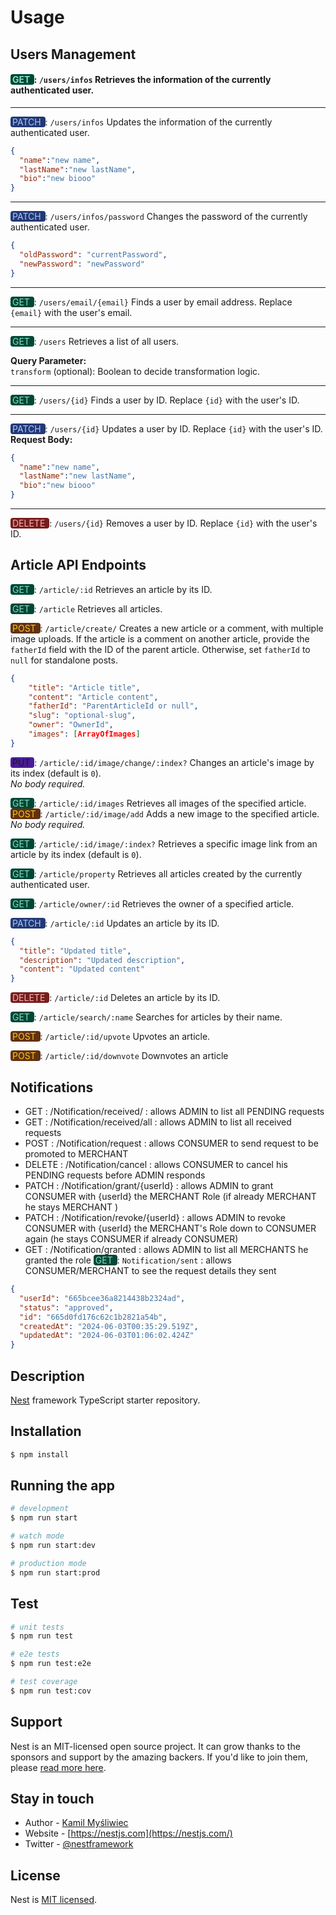 



# Usage

## Users Management 

#### <get> GET </get> : `/users/infos`  Retrieves the information of the currently authenticated user.

---
<patch> PATCH </patch> : `/users/infos` Updates the information of the currently authenticated user.  

```json
{
  "name":"new name",
  "lastName":"new lastName",
  "bio":"new biooo"
}

```
---
<patch> PATCH </patch> : `/users/infos/password` Changes the password of the currently authenticated user.


```json
{
  "oldPassword": "currentPassword",
  "newPassword": "newPassword"
}
```


---

<get> GET </get> : `/users/email/{email}` Finds a user by email address. Replace `{email}` with the user's email.

---

<get> GET </get> : `/users` Retrieves a list of all users.

**Query Parameter:**  
`transform` (optional): Boolean to decide transformation logic.


---

<get> GET </get> : `/users/{id}` Finds a user by ID. Replace `{id}` with the user's ID.

---

<patch> PATCH </patch> : `/users/{id}` Updates a user by ID. Replace `{id}` with the user's ID.
**Request Body:** 

```json
{
  "name":"new name",
  "lastName":"new lastName",
  "bio":"new biooo"
}
```


---

<delete> DELETE </delete> :  `/users/{id}` Removes a user by ID. Replace `{id}` with the user's ID.



## Article API Endpoints
  <get> GET </get> : `/article/:id` Retrieves an article by its ID.
 
<get> GET </get>: `/article` Retrieves all articles.

<post> POST </post>: `/article/create/` Creates a new article or a comment, with multiple image uploads. If the article is a comment on another article, provide the `fatherId` field with the ID of the parent article. Otherwise, set `fatherId` to `null` for standalone posts.  
```json
{
    "title": "Article title",
    "content": "Article content",
    "fatherId": "ParentArticleId or null",
    "slug": "optional-slug",
    "owner": "OwnerId",
    "images": [ArrayOfImages]
}
```

<put> PUT </put>: `/article/:id/image/change/:index?` Changes an article's image by its index (default is `0`).  
*No body required.*

<get> GET </get>: `/article/:id/images` Retrieves all images of the specified article.  
<post> POST </post>: `/article/:id/image/add` Adds a new image to the specified article.
*No body required.*
 
<get> GET </get>: `/article/:id/image/:index?` Retrieves a specific image link from an article by its index (default is `0`).
 
<get> GET </get>: `/article/property` Retrieves all articles created by the currently authenticated user.
 
<get> GET </get>: `/article/owner/:id` Retrieves the owner of a specified article.
 
<patch> PATCH </patch>: `/article/:id` Updates an article by its ID.


```json
{
  "title": "Updated title",
  "description": "Updated description",
  "content": "Updated content"
}
```
 
<delete> DELETE </delete>: `/article/:id` Deletes an article by its ID.
 
 
<get> GET </get> : `/article/search/:name` Searches for articles by their name.
 
<post> POST </post> : `/article/:id/upvote` Upvotes an article.
 
<post> POST </post> : `/article/:id/downvote` Downvotes an article

## Notifications 



- GET : /Notification/received/ : allows ADMIN to list all PENDING requests
- GET : /Notification/received/all : allows ADMIN to list all received requests
- POST : /Notification/request : allows CONSUMER to send request to be promoted to MERCHANT
- DELETE : /Notification/cancel : allows CONSUMER to cancel his PENDING requests before ADMIN responds
- PATCH : /Notification/grant/{userId} : allows ADMIN to grant CONSUMER with {userId} the MERCHANT Role (if already MERCHANT
  he
  stays MERCHANT )
- PATCH : /Notification/revoke/{userId} : allows ADMIN to revoke CONSUMER with {userId} the MERCHANT's Role down to CONSUMER
  again (he stays CONSUMER if already CONSUMER)
- GET : /Notification/granted : allows ADMIN to list all MERCHANTS he granted the role
<get>GET </get>: `Notification/sent` : allows CONSUMER/MERCHANT to see the request details they sent

```json  
{
  "userId": "665bcee36a8214438b2324ad",
  "status": "approved",
  "id": "665d0fd176c62c1b2821a54b",
  "createdAt": "2024-06-03T00:35:29.519Z",
  "updatedAt": "2024-06-03T01:06:02.424Z"
}
```
## Description

[Nest](https://github.com/nestjs/nest) framework TypeScript starter repository.

## Installation

```bash
$ npm install
```

## Running the app

```bash
# development
$ npm run start

# watch mode
$ npm run start:dev

# production mode
$ npm run start:prod
```

## Test

```bash
# unit tests
$ npm run test

# e2e tests
$ npm run test:e2e

# test coverage
$ npm run test:cov
```

## Support

Nest is an MIT-licensed open source project. It can grow thanks to the sponsors and support by the amazing backers. If
you'd like to join them, please [read more here](https://docs.nestjs.com/support).

## Stay in touch

- Author - [Kamil Myśliwiec](https://kamilmysliwiec.com)
- Website - [https://nestjs.com](https://nestjs.com/)
- Twitter - [@nestframework](https://twitter.com/nestframework)

## License

Nest is [MIT licensed](LICENSE).
<style>
get { 
 
  background-color :rgb(1, 71, 55) ;
  border-color : rgb(229, 231, 235);
  border-radius : 4px;
  color:  rgb(132, 225, 188);
  border-style: solid;  
  border-width : 0px;
  
  padding-right: 3px;
  padding-left: 3px;

  }
post { 
 
  background-color :rgb(99, 49, 18);
  border-color : rgb(229, 231, 235);
  border-radius : 4px;
  color:  rgb(250, 202, 21) ;
  border-style: solid;  
  border-width : 0px;
  
  padding-right: 3px;
  padding-left: 3px;

  }
patch { 
 
  background-color :rgb(35, 56, 118) ;
  border-color : rgb(229, 231, 235);
  border-radius : 4px;
  color:  rgb(164, 202, 254);
  border-style: solid;  
  border-width : 0px;
  
  padding-right: 3px;
  padding-left: 3px;

  }

delete { 
 
  background-color :rgb(119, 29, 29) ;
  border-color : rgb(229, 231, 235);
  border-radius : 4px;
  color:  rgb(248, 180, 180);
  border-style: solid;  
  border-width : 0px;
  
  padding-right: 3px;
  padding-left: 3px;

  }
put{ 
 
  background-color :rgb(74, 29, 150) ;
  border-color : rgb(229, 231, 235);
  border-radius : 4px;
  color:  rgb(202, 191, 253)
  border-width : 0px;
  
  padding-right: 3px;
  padding-left: 3px;

  }
</style>


<!-- 
<p align="center">
  <a href="http://nestjs.com/" target="blank"><img src="https://nestjs.com/img/logo-small.svg" width="200" alt="Nest Logo" /></a>
</p>

[circleci-image]: https://img.shields.io/circleci/build/github/nestjs/nest/master?token=abc123def456V

[circleci-url]: https://circleci.com/gh/nestjs/nest

  <p align="center">A progressive <a href="http://nodejs.org" target="_blank">Node.js</a> framework for building efficient and scalable server-side applications.</p>
    <p align="center">
<a href="https://www.npmjs.com/~nestjscore" target="_blank"><img src="https://img.shields.io/npm/v/@nestjs/core.svg" alt="NPM Version" /></a>
<a href="https://www.npmjs.com/~nestjscore" target="_blank"><img src="https://img.shields.io/npm/l/@nestjs/core.svg" alt="Package License" /></a>
<a href="https://www.npmjs.com/~nestjscore" target="_blank"><img src="https://img.shields.io/npm/dm/@nestjs/common.svg" alt="NPM Downloads" /></a>
<a href="https://circleci.com/gh/nestjs/nest" target="_blank"><img src="https://img.shields.io/circleci/build/github/nestjs/nest/master" alt="CircleCI" /></a>
<a href="https://coveralls.io/github/nestjs/nest?branch=master" target="_blank"><img src="https://coveralls.io/repos/github/nestjs/nest/badge.svg?branch=master#9" alt="Coverage" /></a>
<a href="https://discord.gg/G7Qnnhy" target="_blank"><img src="https://img.shields.io/badge/discord-online-brightgreen.svg" alt="Discord"/></a>
<a href="https://opencollective.com/nest#backer" target="_blank"><img src="https://opencollective.com/nest/backers/badge.svg" alt="Backers on Open Collective" /></a>
<a href="https://opencollective.com/nest#sponsor" target="_blank"><img src="https://opencollective.com/nest/sponsors/badge.svg" alt="Sponsors on Open Collective" /></a>
  <a href="https://paypal.me/kamilmysliwiec" target="_blank"><img src="https://img.shields.io/badge/Donate-PayPal-ff3f59.svg"/></a>
    <a href="https://opencollective.com/nest#sponsor"  target="_blank"><img src="https://img.shields.io/badge/Support%20us-Open%20Collective-41B883.svg" alt="Support us"></a>
  <a href="https://twitter.com/nestframework" target="_blank"><img src="https://img.shields.io/twitter/follow/nestframework.svg?style=social&label=Follow"></a>
</p>
  <!--[![Backers on Open Collective](https://opencollective.com/nest/backers/badge.svg)](https://opencollective.com/nest#backer)
  [![Sponsors on Open Collective](https://opencollective.com/nest/sponsors/badge.svg)](https://opencollective.com/nest#sponsor)-->